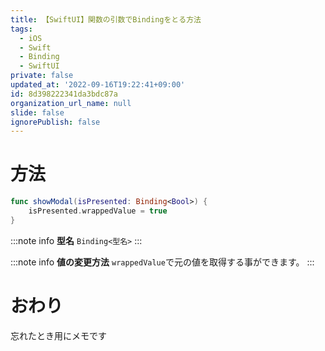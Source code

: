 ```yaml
---
title: 【SwiftUI】関数の引数でBindingをとる方法
tags:
  - iOS
  - Swift
  - Binding
  - SwiftUI
private: false
updated_at: '2022-09-16T19:22:41+09:00'
id: 8d398222341da3bdc87a
organization_url_name: null
slide: false
ignorePublish: false
---
```

# 方法
```swift
func showModal(isPresented: Binding<Bool>) {
    isPresented.wrappedValue = true
}
```

:::note info
**型名**
`Binding<型名>`
:::

:::note info
**値の変更方法**
`wrappedValue`で元の値を取得する事ができます。
:::

# おわり
忘れたとき用にメモです

